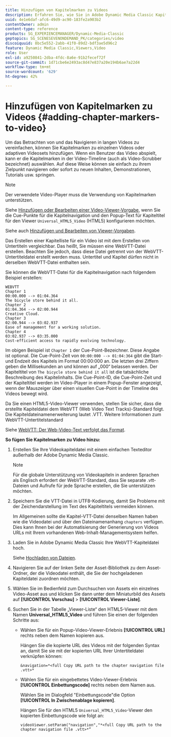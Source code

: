 ```yaml
---
title: Hinzufügen von Kapitelmarken zu Videos
description: Erfahren Sie, wie Sie in Adobe Dynamic Media Classic Kapitelmarken zu einem Video hinzufügen.
uuid: 4e1e6daf-afc6-49d9-ac90-183fe2a903b2
contentOwner: admin
content-type: reference
products: SG_EXPERIENCEMANAGER/Dynamic-Media-Classic
geptopics: SG_SCENESEVENONDEMAND_PK/categories/video
discoiquuid: 8bc5e552-2abb-41f0-89d2-bdf3ae5d96c2
feature: Dynamic Media Classic,Viewers,Video
role: User
exl-id: a9250841-2dba-4fdc-8a6e-91b2fecef72f
source-git-commit: 1d71cbe6e2493ac8d47e837a20e194b6ae7a22d4
workflow-type: tm+mt
source-wordcount: '629'
ht-degree: 42%

---
```


# Hinzufügen von Kapitelmarken zu Videos {#adding-chapter-markers-to-video}

Um das Betrachten von und das Navigieren in langen Videos zu vereinfachen, können Sie Kapitelmarken zu einzelnen Videos oder adaptiven Videosets hinzufügen. Wenn ein Benutzer das Video abspielt, kann er die Kapitelmarken in der Video-Timeline (auch als Video-Scrubber bezeichnet) auswählen. Auf diese Weise können sie einfach zu ihrem Zielpunkt navigieren oder sofort zu neuen Inhalten, Demonstrationen, Tutorials usw. springen.

>[!NOTE]
>
>Der verwendete Video-Player muss die Verwendung von Kapitelmarken unterstützen. 

Siehe [Hinzufügen oder Bearbeiten einer Video-Viewer-Vorgabe](previewing-videos-video-viewer.md#adding_or_editing_a_video_viewer_preset), wenn Sie die Cue-Punkte für die Kapitelnavigation und den Popup-Text für Kapiteltitel für den Viewer `Universal_HTML5_Video` (HTML5) konfigurieren möchten.

Siehe auch [Hinzufügen und Bearbeiten von Viewer-Vorgaben](application-setup.md#adding_and_editing_viewer_presets).

Das Erstellen einer Kapitelliste für ein Video ist mit dem Erstellen von Untertiteln vergleichbar. Das heißt, Sie müssen eine WebVTT-Datei erstellen. Beachten Sie jedoch, dass diese Datei getrennt von der WebVTT-Untertiteldatei erstellt werden muss. Untertitel und Kapitel dürfen nicht in derselben WebVTT-Datei enthalten sein.

Sie können die WebVTT-Datei für die Kapitelnavigation nach folgendem Beispiel erstellen:

```as3
WEBVTT 
Chapter 1 
00:00.000 --> 01:04.364 
The bicycle store behind it all. 
Chapter 2 
01:04.364 --> 02:00.944 
Creative Cloud. 
Chapter 3 
02:00.944 --> 03:02.937 
Ease of management for a working solution. 
Chapter 4 
03:02.937 --> 03:35.000 
Cost-efficient access to rapidly evolving technology.
```

Im obigen Beispiel ist `Chapter 1` der Cue-Point-Bezeichner. Diese Angabe ist optional. Die Cue-Point-Zeit von `00:00:000 --> 01:04:364` gibt die Start- und Endzeit des Kapitels im Format 00:00:000 an. Die letzten drei Ziffern geben die Millisekunden an und können auf „000“ belassen werden. Der Kapiteltitel von `The bicycle store behind it all` ist die tatsächliche Beschreibung des Kapitelinhalts. Die Cue-Point-ID, die Cue-Point-Zeit und der Kapiteltitel werden im Video-Player in einem Popup-Fenster angezeigt, wenn der Mauszeiger über einen visuellen Cue-Point in der Timeline des Videos bewegt wird.

Da Sie einen HTML5-Video-Viewer verwenden, stellen Sie sicher, dass die erstellte Kapiteldatei dem WebVTT (Web Video Text Tracks)-Standard folgt. Die Kapiteldateinamenerweiterung lautet .VTT. Weitere Informationen zum WebVTT-Untertitelstandard

Siehe [WebVTT: Der Web-Video-Text verfolgt das Format](https://w3c.github.io/webvtt/).

**So fügen Sie Kapitelmarken zu Video hinzu:**

1. Erstellen Sie Ihre Videokapiteldatei mit einem einfachen Texteditor außerhalb der Adobe Dynamic Media Classic.

   >[!NOTE]
   >
   >Für die globale Unterstützung von Videokapiteln in anderen Sprachen als Englisch erfordert der WebVTT-Standard, dass Sie separate .vtt-Dateien und Aufrufe für jede Sprache erstellen, die Sie unterstützen möchten.

1. Speichern Sie die VTT-Datei in UTF8-Kodierung, damit Sie Probleme mit der Zeichendarstellung im Text des Kapiteltitels vermeiden können.

   Im Allgemeinen sollte die Kapitel-VTT-Datei denselben Namen haben wie die Videodatei und über den Dateinamenanhang `chapters` verfügen. Dies kann Ihnen bei der Automatisierung der Generierung von Videos URLs mit Ihrem vorhandenen Web-Inhalt-Managementsystem helfen.

1. Laden Sie in Adobe Dynamic Media Classic Ihre WebVTT-Kapiteldatei hoch.

   Siehe [Hochladen von Dateien](uploading-files.md#uploading_files).

1. Navigieren Sie auf der linken Seite der Asset-Bibliothek zu dem Asset-Ordner, der die Videodatei enthält, die Sie der hochgeladenen Kapiteldatei zuordnen möchten.
1. Wählen Sie im Bedienfeld zum Durchsuchen von Assets ein einzelnes Video-Asset aus und klicken Sie dann unter dem Miniaturbild des Assets auf **[!UICONTROL Vorschau]** > **[!UICONTROL Viewer-Liste]**.
1. Suchen Sie in der Tabelle „Viewer-Liste“ den HTML5-Viewer mit dem Namen **Universal_HTML5_Video** und führen Sie einen der folgenden Schritte aus:

   * Wählen Sie für ein Popup-Video-Viewer-Erlebnis **[!UICONTROL URL]** rechts neben dem Namen kopieren aus.

      Hängen Sie die kopierte URL des Videos mit der folgenden Syntax an, damit Sie sie mit der kopierten URL Ihrer Untertiteldatei verknüpfen können:

      `&navigation=*<full Copy URL path to the chapter navigation file .vtt>*`

   * Wählen Sie für ein eingebettetes Video-Viewer-Erlebnis **[!UICONTROL Einbettungscode]** rechts neben dem Namen aus.

      Wählen Sie im Dialogfeld &quot;Einbettungscode&quot;die Option **[!UICONTROL In Zwischenablage kopieren]**.

      Hängen Sie für den HTML5 `Universal_HTML5_Video`-Viewer den kopierten Einbettungscode wie folgt an:

      `videoViewer.setParam("navigation","*<full Copy URL path to the chapter navigation file .vtt>*”`
